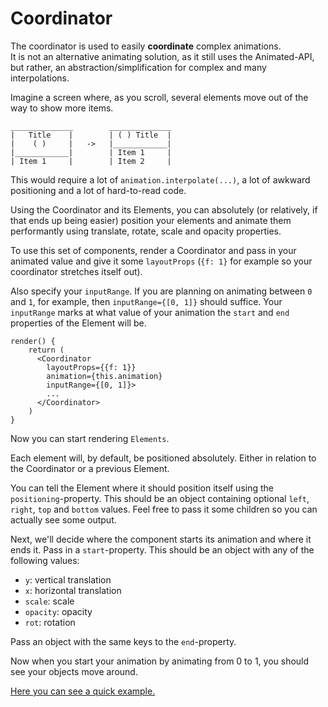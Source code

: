 # Coordinator

The coordinator is used to easily **coordinate** complex animations.  
It is not an alternative animating solution, as it still uses the Animated-API,
but rather, an abstraction/simplification for complex and many interpolations.

Imagine a screen where, as you scroll, several elements move out of the
way to show more items.

    ______________        ______________
    |   Title    |        | ( ) Title  |
    |    ( )     |   ->   |____________|
    |____________|        | Item 1     |
    | Item 1     |        | Item 2     |

This would require a lot of `animation.interpolate(...)`, a lot of awkward positioning
and a lot of hard-to-read code.

Using the Coordinator and its Elements, you can absolutely (or relatively,
if that ends up being easier) position your elements and animate them performantly
using translate, rotate, scale and opacity properties.

To use this set of components, render a Coordinator and pass in your animated value
and give it some `layoutProps` (`{f: 1}` for example so your coordinator stretches itself
out).

Also specify your `inputRange`. If you are planning on animating between `0` and `1`,
for example, then `inputRange={[0, 1]}` should suffice. Your `inputRange` marks at what value of your animation the
`start` and `end` properties of the Element will be.

    render() {
        return (
          <Coordinator
            layoutProps={{f: 1}}
            animation={this.animation}
            inputRange={[0, 1]}>
            ...
          </Coordinator>
        )
    }

Now you can start rendering `Elements`.

Each element will, by default, be positioned absolutely. Either in relation to
the Coordinator or a previous Element.

You can tell the Element where it should position itself using the `positioning`-property.
This should be an object containing optional `left`, `right`, `top` and `bottom` values.
Feel free to pass it some children so you can actually see some output.

Next, we'll decide where the component starts its animation and where it ends it.
Pass in a `start`-property. This should be an object with any of the following values:

- `y`: vertical translation
- `x`: horizontal translation
- `scale`: scale
- `opacity`: opacity
- `rot`: rotation

Pass an object with the same keys to the `end`-property.

Now when you start your animation by animating from 0 to 1, you should see your objects
move around.

[Here you can see a quick example.][snack]

[snack]: https://snack.expo.io/SkSUoTzPm
